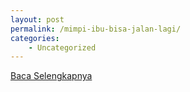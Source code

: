 ```yaml
---
layout: post
permalink: /mimpi-ibu-bisa-jalan-lagi/
categories:
    - Uncategorized
---
```


[Baca Selengkapnya](/10)